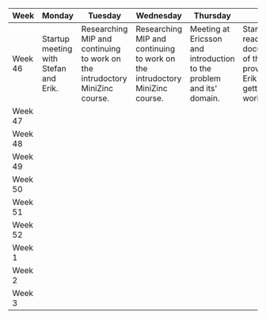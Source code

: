 | Week   | Monday      | Tuesday     | Wednesday   | Thursday    | Friday     | Summary     |
|--------|-------------|-------------|-------------|-------------|-------------|-------------|
| Week 46 | Startup meeting with Stefan and Erik.           |     Researching MIP and continuing to work on the intrudoctory MiniZinc course.        |      Researching MIP and continuing to work on the intrudoctory MiniZinc course.       |      Meeting at Ericsson and introduction to the problem and its' domain. | Starting to read the documentation of the code provided by Erik and getting Github working.            |             |
| Week 47 |             |             |             |             |             |             |
| Week 48 |             |             |             |             |             |             |
| Week 49 |             |             |             |             |             |             |
| Week 50 |             |             |             |             |             |             |
| Week 51 |             |             |             |             |             |             |
| Week 52 |             |             |             |             |             |             |
| Week 1 |             |             |             |             |             |             |
| Week 2 |             |             |             |             |             |             |
| Week 3 |             |             |             |             |             |             |

